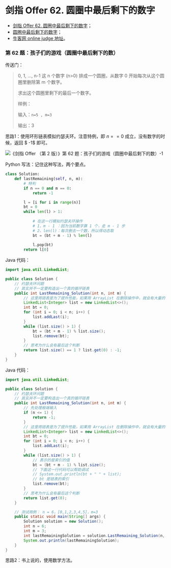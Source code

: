 # 剑指 Offer 62. 圆圈中最后剩下的数字



+ [剑指 Offer 62. 圆圈中最后剩下的数字](https://leetcode-cn.com/problems/yuan-quan-zhong-zui-hou-sheng-xia-de-shu-zi-lcof/)；
+ [圆圈中最后剩下的数字](https://www.acwing.com/problem/content/78/)；
+ [牛客网 online judge 地址](https://www.nowcoder.com/practice/f78a359491e64a50bce2d89cff857eb6?tpId=13&tqId=11199&tPage=3&rp=3&ru=/ta/coding-interviews&qru=/ta/coding-interviews/question-ranking)。



### 第 62 题：孩子们的游戏（圆圈中最后剩下的数）

传送门：

> 0, 1, …, n-1 这 n 个数字 (n>0) 排成一个圆圈，从数字 0 开始每次从这个圆圈里删除第 m 个数字。
>
> 求出这个圆圈里剩下的最后一个数字。
>
> 样例：
>
> 输入：`n=5 , m=3`
>
> 输出：3

思路1：使用环形链表模拟约瑟夫环。注意特例，即 $n==0$ 成立，没有数字的时候，返回  $ -1$ 即可。

![《剑指 Offer （第 2 版）》第 62 题：孩子们的游戏（圆圈中最后剩下的数）-1](https://liweiwei1419.github.io/images/sword-for-offer/62-1.jpg)

Python 写法：记住这种写法，两个要点。

```python
class Solution:
    def lastRemaining(self, n, m):
        # 特判
        if n == 0 and m == 0:
            return -1

        l = [i for i in range(n)]
        bt = 0
        while len(l) > 1:
            
            # 在这一行模拟约瑟夫环操作
            # 1、m - 1 ：因为当前数字算 1 个，走 m - 1 步
            # 2、len(l)：每次删去一个数，所以得动态取
            bt = (bt + m - 1) % len(l)
            
            l.pop(bt)
        return l[0]
```

Java 代码：

```java
import java.util.LinkedList;

public class Solution {
    // 约瑟夫环问题
    // 其实并不一定要构造出一个真的循环链表
    public int LastRemaining_Solution(int n, int m) {
        // 这里用链表是为了提升性能，如果用 ArrayList 在删除操作中，就会有大量的性能消耗
        LinkedList<Integer> list = new LinkedList<>();
        int bt = 0;
        for (int i = 0; i < n; i++) {
            list.addLast(i);
        }
        while (list.size() > 1) {
            bt = (bt + m - 1) % list.size();
            list.remove(bt);
        }
        // 思考为什么会有最后这个判断
        return list.size() == 1 ? list.get(0) : -1;
    }
}
```
Java 代码：
```java
import java.util.LinkedList;

public class Solution {
    // 约瑟夫环问题
    // 其实并不一定要构造出一个真的循环链表
    public int LastRemaining_Solution(int n, int m) {
        // 先处理极端输入
        if (n <= 1) {
            return -1;
        }
        // 这里用链表是为了提升性能，如果用 ArrayList 在删除操作中，就会有大量的性能消耗
        LinkedList<Integer> list = new LinkedList<>();
        int bt = 0;
        for (int i = 0; i < n; i++) {
            list.addLast(i);
        }
        while (list.size() > 1) {
            // 表示的是索引的值
            bt = (bt + m - 1) % list.size();
            // 下面这一行代码可以帮助调试
            // System.out.println(bt + " " + list);
            // bt 是链表的索引
            list.remove(bt);
        }
        // 思考为什么会有最后这个判断
        return list.get(0);
    }

    // 测试用例： n = 6，[0,1,2,3,4,5]，m=3
    public static void main(String[] args) {
        Solution solution = new Solution();
        int n = 6;
        int m = 3;
        int lastRemainingSolution = solution.LastRemaining_Solution(n, m);
        System.out.println(lastRemainingSolution);
    }
}
```

思路2：书上说的，使用数学方法。

<script src='https://cdnjs.cloudflare.com/ajax/libs/mathjax/2.7.5/MathJax.js?config=TeX-MML-AM_CHTML' async></script>
<script type="text/x-mathjax-config">
MathJax.Hub.Config({
tex2jax: {
  inlineMath: [['$','$'], ['\\(','\\)']],
  processEscapes: true
  },
displayAlign : "left",
TeX: {
        equationNumbers: {
            autoNumber: "all",
            useLabelIds: true
        }
    },
    "HTML-CSS": {
        linebreaks: {
            automatic: true
        },
        scale: 100,
        styles: {
          ".MathJax_Display": {
            "text-align": "left",
            "width" : "auto",
            "margin": "10px 0px 10px 0px !important",
            "background-color": "#f5f5f5 !important",
            "border-radius": "3px !important",
            border:  "1px solid #ccc !important",
            padding: "5px 5px 5px 5px !important"
          },
          ".MathJax": {
            "background-color": "#f5f5f5 !important",
            padding: "2px 2px 2px 2px !important"
          }
        }
    },
    SVG: {
        linebreaks: {
            automatic: true
        }
    }
});
</script>
